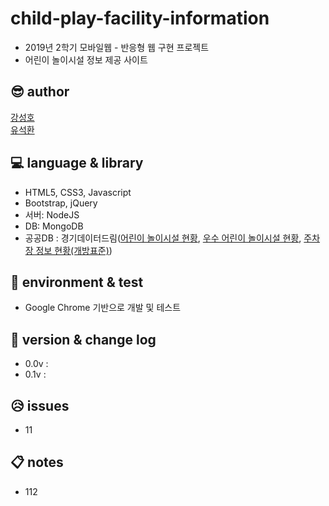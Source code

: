# child-play-facility-information

- 2019년 2학기 모바일웹 - 반응형 웹 구현 프로젝트
- 어린이 놀이시설 정보 제공 사이트

## 😎 author

[강성호](https://github.com/KANGSUNGHO)<br>
[유석환](https://github.com/youseokhwan)

## 💻 language & library

- HTML5, CSS3, Javascript
- Bootstrap, jQuery
- 서버: NodeJS
- DB: MongoDB
- 공공DB : 경기데이터드림([어린이 놀이시설 현황](https://data.gg.go.kr/portal/data/service/selectServicePage.do?page=1&sortColumn=&sortDirection=&infId=I6Y5W00421151P0RPW7Y12521845&infSeq=1&searchWord=%EB%86%80%EC%9D%B4%EC%8B%9C%EC%84%A4), [우수 어린이 놀이시설 현황](https://data.gg.go.kr/portal/data/service/selectServicePage.do?page=1&sortColumn=&sortDirection=&infId=Y003P77LUN0Y3O66N47612192869&infSeq=1&searchWord=%EC%9A%B0%EC%88%98+%EC%96%B4%EB%A6%B0%EC%9D%B4), [주차장 정보 현황(개방표준)](https://data.gg.go.kr/portal/data/service/selectServicePage.do?page=1&sortColumn=&sortDirection=&infId=JHB0Z0DW2XWE342WQLR312739290&infSeq=1&searchWord=%EC%A3%BC%EC%B0%A8%EC%9E%A5))

## 📀 environment & test

- Google Chrome 기반으로 개발 및 테스트

## 📎 version & change log

- 0.0v : 
- 0.1v : 

## 😥 issues

- 11

## 📋 notes

- 112
